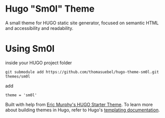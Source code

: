 # Hugo "Sm0l" Theme

A small theme for HUGO static site generator, 
focused on semantic HTML and accessibility and readability.

# Using Sm0l

inside your HUGO project folder

```
git submodule add https://github.com/thomasuebel/hugo-theme-sm0l.git themes/sm0l
```

add 

```
theme = 'sm0l'
```

Built with help from [Eric Murphy's HUGO Starter Theme](https://github.com/ericmurphyxyz/hugo-starter-theme). 
To learn more about building themes in Hugo, refer to Hugo's [templating documentation](https://gohugo.io/templates/).
